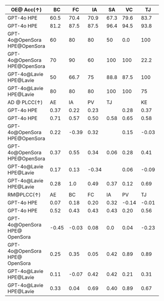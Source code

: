 | OE@ Acc(↑) | BC | FC | IA | SA | VC | TJ | EI | Overall |
| --- | --- | --- | --- | --- | --- | --- | --- | --- |
| GPT-4o HPE | 60.5 | 70.4 | 70.9 | 67.3 | 79.6 | 83.7 | 85.9 | 72.8 |
| GPT-4o HPE | 81.2 | 87.5 | 87.5 | 96.4 | 94.5 | 93.8 | 88.8 | 89.4 |
| GPT-4o@OpenSora HPE@OpenSora | 60 | 80 | 80 | 50 | 0.0 | 100 | 88.8 | 66.5 |
| GPT-4o@OpenSora HPE@OpenSora | 70 | 90 | 60 | 100 | 100 | 22.2 | 80 | 71.6 |
| GPT-4o@Lavie HPE@Lavie | 50 | 66.7 | 75 | 88.8 | 87.5 | 100 | 87.5 | 78.5 |
| GPT-4o@Lavie HPE@Lavie | 80 | 80 | 80 | 100 | 100 | 75 | 100 | 87.9 |
| AD @ PLCC(↑) | AE | IA | PV | TJ |  | KE | SF | Overall |
| GPT-4o HPE | 0.37 | 0.22 | 0.23 |  | 0.28 | 0.37 | 0.18 | 0.28 |
| GPT-4o HPE | 0.71 | 0.57 | 0.50 | 0.58 | 0.65 | 0.58 | 0.60 |  |
| GPT-4o@OpenSora HPE@OpenSora | 0.22 | -0.39 | 0.32 |  | 0.15 | -0.03 | -0.12 | 0.03 |
| GPT-4o@OpenSora HPE@OpenSora | 0.37 | 0.55 | 0.34 | 0.06 | 0.28 | 0.41 | 0.34 |  |
| GPT-4o@Lavie HPE@Lavie | 0.17 | 0.13 | -0.34 |  | 0.06 | -0.09 | -0.15 | -0.04 |
| GPT-4o@Lavie HPE@Lavie | 0.28 | 1.0 | 0.49 | 0.37 | 0.12 | 0.69 | 0.49 |  |
| RM@PLCC(↑) | AE | BC | FC | IA | PV | TJ | EI | Overall |
| GPT-4o HPE | 0.07 | 0.18 | 0.20 | 0.32 | -0.14 | -0.01 | -0.14 | 0.07 |
| GPT-4o HPE | 0.52 | 0.43 | 0.43 | 0.43 | 0.20 | 0.56 | 0.44 | 0.43 |
| GPT-4o@OpenSora HPE@ OpenSora | -0.45 | -0.03 | 0.08 | 0.0 | 0.04 | -0.23 | 0.14 | -0.06 |
| GPT-4o@OpenSora HPE@ OpenSora | 0.25 | 0.35 | 0.05 | 0.42 | 0.89 | 0.89 | 0.44 | 0.47 |
| GPT-4o@Lavie HPE@Lavie | 0.11 | -0.07 | 0.42 | 0.42 | 0.21 | 0.31 | -0.21 | 0.17 |
| GPT-4o@Lavie HPE@Lavie | 0.33 | 0.04 | 0.69 | 0.40 | 0.89 | 0.67 | 0.06 | 0.44 |
